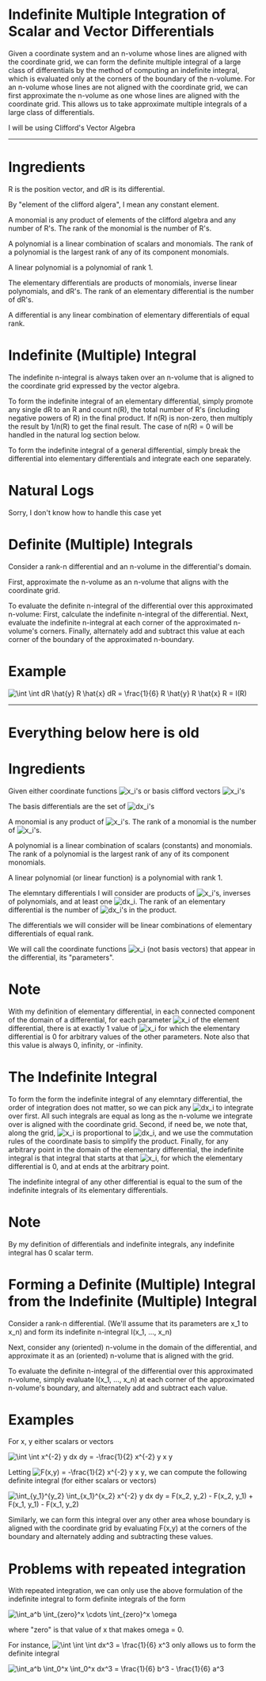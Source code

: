 # Indefinite Multiple Integration of Scalar and Vector Differentials

Given a coordinate system and an n-volume whose lines are aligned with the coordinate grid, we can form the definite multiple integral of a large class of differentials by the method of computing an indefinite integral, which is evaluated only at the corners of the boundary of the n-volume.  For an n-volume whose lines are not aligned with the coordinate grid, we can first approximate the n-volume as one whose lines are aligned with the coordinate grid.  This allows us to take approximate multiple integrals of a large class of differentials.

I will be using Clifford's Vector Algebra


---

# Ingredients

R is the position vector, and dR is its differential.

By "element of the clifford algera", I mean any constant element.

A monomial is any product of elements of the clifford algebra and any number of R's.  The rank of the monomial is the number of R's.

A polynomial is a linear combination of scalars and monomials.  The rank of a polynomial is the largest rank of any of its component monomials.

A linear polynomial is a polynomial of rank 1.

The elementary differentials are products of monomials, inverse linear polynomials, and dR's.  The rank of an elementary differential is the number of dR's.

A differential is any linear combination of elementary differentials of equal rank.

# Indefinite (Multiple) Integral

The indefinite n-integral is always taken over an n-volume that is aligned to the coordinate grid expressed by the vector algebra.

To form the indefinite integral of an elementary differential, simply promote any single dR to an R and count n(R), the total number of R's (including negative powers of R) in the final product.  If n(R) is non-zero, then multiply the result by 1/n(R) to get the final result.  The case of n(R) = 0 will be handled in the natural log section below.

To form the indefinite integral of a general differential, simply break the differential into elementary differentials and integrate each one separately.

# Natural Logs

Sorry, I don't know how to handle this case yet

# Definite (Multiple) Integrals

Consider a rank-n differential and an n-volume in the differential's domain.

First, approximate the n-volume as an n-volume that aligns with the coordinate grid.

To evaluate the definite n-integral of the differential over this approximated n-volume: First, calculate the indefinite n-integral of the differential.  Next, evaluate the indefinite n-integral at each corner of the approximated n-volume's corners.  Finally, alternately add and subtract this value at each corner of the boundary of the approximated n-boundary.

# Example

<img src="https://latex.codecogs.com/gif.latex?\int&space;\int&space;dR&space;\hat{y}&space;R&space;\hat{x}&space;dR&space;=&space;\frac{1}{6}&space;R&space;\hat{y}&space;R&space;\hat{x}&space;R&space;=&space;I(R)" title="\int \int dR \hat{y} R \hat{x} dR = \frac{1}{6} R \hat{y} R \hat{x} R = I(R)" />

---

# Everything below here is old


# Ingredients

Given either coordinate functions <img src="https://latex.codecogs.com/gif.latex?x_i" title="x_i" />'s or basis clifford vectors <img src="https://latex.codecogs.com/gif.latex?x_i" title="x_i" />'s

The basis differentials are the set of <img src="https://latex.codecogs.com/gif.latex?dx_i" title="dx_i" />'s

A monomial is any product of <img src="https://latex.codecogs.com/gif.latex?x_i" title="x_i" />'s.  The rank of a monomial is the number of <img src="https://latex.codecogs.com/gif.latex?x_i" title="x_i" />'s.

A polynomial is a linear combination of scalars (constants) and monomials.  The rank of a polynomial is the largest rank of any of its component monomials.

A linear polynomial (or linear function) is a polynomial with rank 1.

The elemntary differentials I will consider are products of <img src="https://latex.codecogs.com/gif.latex?x_i" title="x_i" />'s, inverses of polynomials, and at least one <img src="https://latex.codecogs.com/gif.latex?dx_i" title="dx_i" />.  The rank of an elementary differential is the number of <img src="https://latex.codecogs.com/gif.latex?dx_i" title="dx_i" />'s in the product.

The differentials we will consider will be linear combinations of elementary differentials of equal rank.

We will call the coordinate functions <img src="https://latex.codecogs.com/gif.latex?x_i" title="x_i" /> (not basis vectors) that appear in the differential, its "parameters".

# Note

With my definition of elementary differential, in each connected component of the domain of a differential, for each parameter <img src="https://latex.codecogs.com/gif.latex?x_i" title="x_i" /> of the element differential, there is at exactly 1 value of <img src="https://latex.codecogs.com/gif.latex?x_i" title="x_i" /> for which the elementary differential is 0 for arbitrary values of the other parameters.  Note also that this value is always 0, infinity, or -infinity.

# The Indefinite Integral

To form the form the indefinite integral of any elemntary differential, the order of integration does not matter, so we can pick any <img src="https://latex.codecogs.com/gif.latex?dx_i" title="dx_i" /> to integrate over first.  All such integrals are equal as long as the n-volume we integrate over is aligned with the coordinate grid.  Second, if need be, we note that, along the grid, <img src="https://latex.codecogs.com/gif.latex?x_i" title="x_i" /> is proportional to <img src="https://latex.codecogs.com/gif.latex?dx_i" title="dx_i" />, and we use the commutation rules of the coordinate basis to simplify the product.  Finally, for any arbitrary point in the domain of the elementary differential, the indefinite integral is that integral that starts at that <img src="https://latex.codecogs.com/gif.latex?x_i" title="x_i" />, for which the elementary differential is 0, and at ends at the arbitrary point.

The indefinite integral of any other differential is equal to the sum of the indefinite integrals of its elementary differentials.

# Note

By my definition of differentials and indefinite integrals, any indefinite integral has 0 scalar term.

# Forming a Definite (Multiple) Integral from the Indefinite (Multiple) Integral

Consider a rank-n differential.  (We'll assume that its parameters are x_1 to x_n) and form its indefinite n-integral I(x_1, ..., x_n)

Next, consider any (oriented) n-volume in the domain of the differential, and approximate it as an (oriented) n-volume that is aligned with the grid.

To evaluate the definite n-integral of the differential over this approximated n-volume, simply evaluate I(x_1, ..., x_n) at each corner of the approximated n-volume's boundary, and alternately add and subtract each value.

# Examples

For x, y either scalars or vectors

<img src="https://latex.codecogs.com/gif.latex?\int&space;\int&space;x^{-2}&space;y&space;dx&space;dy&space;=&space;-\frac{1}{2}&space;x^{-2}&space;y&space;x&space;y" title="\int \int x^{-2} y dx dy = -\frac{1}{2} x^{-2} y x y" />

Letting <img src="https://latex.codecogs.com/gif.latex?F(x,y)&space;=&space;-\frac{1}{2}&space;x^{-2}&space;y&space;x&space;y" title="F(x,y) = -\frac{1}{2} x^{-2} y x y" />, we can compute the following definite integral (for either scalars or vectors)

<img src="https://latex.codecogs.com/gif.latex?\int_{y_1}^{y_2}&space;\int_{x_1}^{x_2}&space;x^{-2}&space;y&space;dx&space;dy&space;=&space;F(x_2,&space;y_2)&space;-&space;F(x_2,&space;y_1)&space;&plus;&space;F(x_1,&space;y_1)&space;-&space;F(x_1,&space;y_2)" title="\int_{y_1}^{y_2} \int_{x_1}^{x_2} x^{-2} y dx dy = F(x_2, y_2) - F(x_2, y_1) + F(x_1, y_1) - F(x_1, y_2)" />

Similarly, we can form this integral over any other area whose boundary is aligned with the coordinate grid by evaluating F(x,y) at the corners of the boundary and alternately adding and subtracting these values.

# Problems with repeated integration

With repeated integration, we can only use the above formulation of the indefinite integral to form definite integrals of the form

<img src="https://latex.codecogs.com/gif.latex?\int_a^b&space;\int_{zero}^x&space;\cdots&space;\int_{zero}^x&space;\omega" title="\int_a^b \int_{zero}^x \cdots \int_{zero}^x \omega" />

where "zero" is that value of x that makes omega = 0.

For instance, <img src="https://latex.codecogs.com/gif.latex?\int&space;\int&space;\int&space;dx^3&space;=&space;\frac{1}{6}&space;x^3" title="\int \int \int dx^3 = \frac{1}{6} x^3" /> only allows us to form the definite integral

<img src="https://latex.codecogs.com/gif.latex?\int_a^b&space;\int_0^x&space;\int_0^x&space;dx^3&space;=&space;\frac{1}{6}&space;b^3&space;-&space;\frac{1}{6}&space;a^3" title="\int_a^b \int_0^x \int_0^x dx^3 = \frac{1}{6} b^3 - \frac{1}{6} a^3" />
